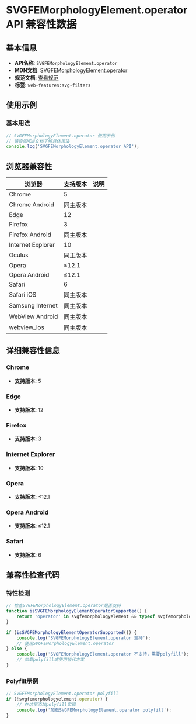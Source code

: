 # SVGFEMorphologyElement.operator API 兼容性数据

## 基本信息

- **API名称**: `SVGFEMorphologyElement.operator`
- **MDN文档**: [SVGFEMorphologyElement.operator](https://developer.mozilla.org/docs/Web/API/SVGFEMorphologyElement/operator)
- **规范文档**: [查看规范](https://drafts.fxtf.org/filter-effects/#dom-svgfemorphologyelement-operator)
- **标签**: `web-features:svg-filters`

## 使用示例

### 基本用法

```javascript
// SVGFEMorphologyElement.operator 使用示例
// 请查阅MDN文档了解具体用法
console.log('SVGFEMorphologyElement.operator API');
```

## 浏览器兼容性

| 浏览器 | 支持版本 | 说明 |
|--------|----------|------|
| Chrome | 5 |  |
| Chrome Android | 同主版本 |  |
| Edge | 12 |  |
| Firefox | 3 |  |
| Firefox Android | 同主版本 |  |
| Internet Explorer | 10 |  |
| Oculus | 同主版本 |  |
| Opera | ≤12.1 |  |
| Opera Android | ≤12.1 |  |
| Safari | 6 |  |
| Safari iOS | 同主版本 |  |
| Samsung Internet | 同主版本 |  |
| WebView Android | 同主版本 |  |
| webview_ios | 同主版本 |  |

## 详细兼容性信息

### Chrome

- **支持版本**: 5

### Edge

- **支持版本**: 12

### Firefox

- **支持版本**: 3

### Internet Explorer

- **支持版本**: 10

### Opera

- **支持版本**: ≤12.1

### Opera Android

- **支持版本**: ≤12.1

### Safari

- **支持版本**: 6

## 兼容性检查代码

### 特性检测

```javascript
// 检查SVGFEMorphologyElement.operator是否支持
function isSVGFEMorphologyElementOperatorSupported() {
    return 'operator' in svgfemorphologyelement && typeof svgfemorphologyelement.operator === 'function';
}

if (isSVGFEMorphologyElementOperatorSupported()) {
    console.log('SVGFEMorphologyElement.operator 支持');
    // 使用SVGFEMorphologyElement.operator
} else {
    console.log('SVGFEMorphologyElement.operator 不支持，需要polyfill');
    // 加载polyfill或使用替代方案
}
```

### Polyfill示例

```javascript
// SVGFEMorphologyElement.operator polyfill
if (!svgfemorphologyelement.operator) {
    // 在这里添加polyfill实现
    console.log('加载SVGFEMorphologyElement.operator polyfill');
}
```

